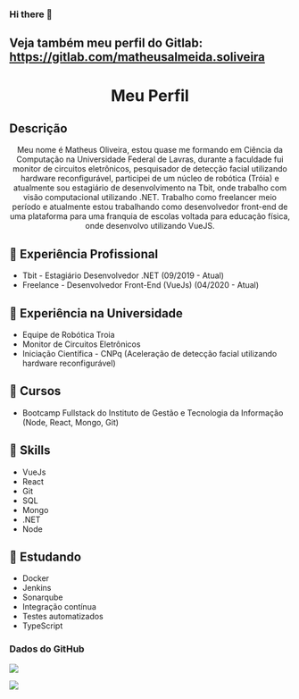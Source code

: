 ### Hi there 👋 

## Veja também meu perfil do Gitlab: https://gitlab.com/matheusalmeida.soliveira

<h1 align="center">Meu Perfil</h1>

## Descrição
<p align="center">Meu nome é Matheus Oliveira, estou quase me formando em Ciência da Computação na Universidade Federal de Lavras, durante a faculdade fui monitor de circuitos eletrônicos, pesquisador de detecção facial utilizando hardware reconfigurável, participei de um núcleo de robótica (Tróia) e atualmente sou estagiário de desenvolvimento na Tbit, onde trabalho com visão computacional utilizando .NET. Trabalho como freelancer meio período e atualmente estou trabalhando como desenvolvedor front-end de uma plataforma para uma franquia de escolas voltada para educação física, onde desenvolvo utilizando VueJS.</p>

## 🔭 Experiência Profissional

- Tbit - Estagiário Desenvolvedor .NET (09/2019 - Atual)
- Freelance - Desenvolvedor Front-End (VueJs) (04/2020 - Atual)

## 🏫 Experiência na Universidade
- Equipe de Robótica Troia
- Monitor de Circuitos Eletrônicos
- Iniciação Científica - CNPq (Aceleração de detecção facial utilizando hardware reconfigurável)

## 📜 Cursos
- Bootcamp Fullstack do Instituto de Gestão e Tecnologia da Informação (Node, React, Mongo, Git)

## 🤹 Skills
- VueJs
- React
- Git
- SQL
- Mongo
- .NET
- Node

## 📗 Estudando
- Docker
- Jenkins
- Sonarqube
- Integração contínua
- Testes automatizados
- TypeScript

### Dados do GitHub

![](https://github-readme-stats.vercel.app/api?username=MatheusOliveira2&show_icons=true&theme=blueberry)

![](https://github-readme-stats.vercel.app/api/top-langs/?username=MatheusOliveira2&layout=compact&theme=blueberry)
